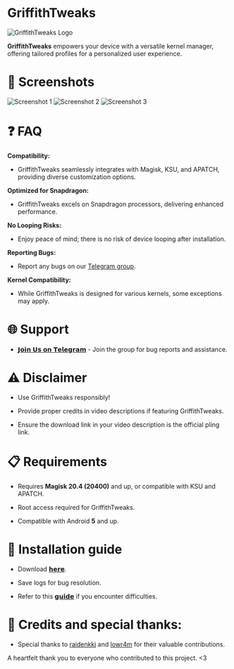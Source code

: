# GriffithTweaks

![GriffithTweaks Logo](https://github.com/haxislancelot/GriffithTweaks/raw/main/nihil.png)

**GriffithTweaks** empowers your device with a versatile kernel manager, offering tailored profiles for a personalized user experience.

# 📸 Screenshots

![Screenshot 1](https://github.com/haxislancelot/GriffithTweaks/raw/main/screenshots/Screenshot_20240225-022617_Griffith.png)
![Screenshot 2](https://github.com/haxislancelot/GriffithTweaks/raw/main/screenshots/Screenshot_20240225-022621_Griffith.png)
![Screenshot 3](https://github.com/haxislancelot/GriffithTweaks/raw/main/screenshots/Screenshot_20240225-022627_Pixel%20Launcher.png)

# ❓ FAQ

**Compatibility:**
  - GriffithTweaks seamlessly integrates with Magisk, KSU, and APATCH, providing diverse customization options.

**Optimized for Snapdragon:**
  - GriffithTweaks excels on Snapdragon processors, delivering enhanced performance.

**No Looping Risks:**
  - Enjoy peace of mind; there is no risk of device looping after installation.

**Reporting Bugs:**
  - Report any bugs on our [Telegram group](https://t.me/nihilprojects).

**Kernel Compatibility:**
  - While GriffithTweaks is designed for various kernels, some exceptions may apply.

# 🌐 Support 

 - [𝗝𝗼𝗶𝗻 𝗨𝘀 𝗼𝗻 𝗧𝗲𝗹𝗲𝗴𝗿𝗮𝗺](https://t.me/nihilprojects) - Join the group for bug reports and assistance.

# ⚠ Disclaimer

 - Use GriffithTweaks responsibly!

 - Provide proper credits in video descriptions if featuring GriffithTweaks.

 - Ensure the download link in your video description is the official pling link.

# 📋 Requirements 

 - Requires **Magisk 20.4 (20400)** and up, or compatible with KSU and APATCH.

 - Root access required for GriffithTweaks.

 - Compatible with Android **5** and up.

# 🚀 Installation guide 

* Download [𝗵𝗲𝗿𝗲](https://github.com/haxislancelot/GriffithTweaks/releases).

* Save logs for bug resolution.

* Refer to this [𝗴𝘂𝗶𝗱𝗲](https://telegra.ph/How-to-use-Grittith-Kernel-Tweaker-02-18) if you encounter difficulties.

# 🙌 Credits and special thanks:

* Special thanks to [raidenkkj](https://github.com/raidenkkj) and [lowr4m](https://github.com/lowr4m) for their valuable contributions.

A heartfelt thank you to everyone who contributed to this project. <3
